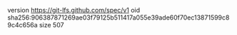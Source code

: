 version https://git-lfs.github.com/spec/v1
oid sha256:906387871269ae03f79125b511417a055e39ade60f70ec13871599c89c4c656a
size 507
